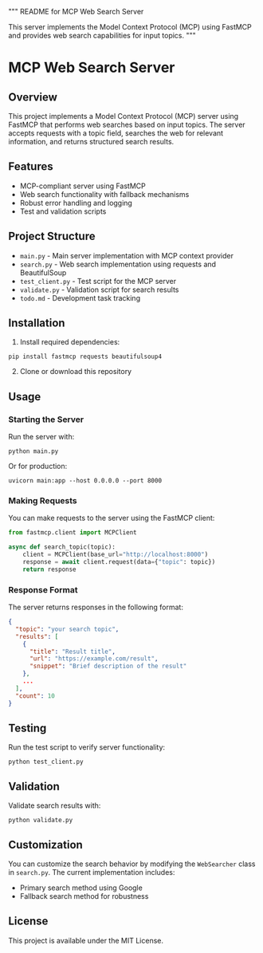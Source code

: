 """
README for MCP Web Search Server

This server implements the Model Context Protocol (MCP) using FastMCP
and provides web search capabilities for input topics.
"""

# MCP Web Search Server

## Overview

This project implements a Model Context Protocol (MCP) server using FastMCP that performs web searches based on input topics. The server accepts requests with a topic field, searches the web for relevant information, and returns structured search results.

## Features

- MCP-compliant server using FastMCP
- Web search functionality with fallback mechanisms
- Robust error handling and logging
- Test and validation scripts

## Project Structure

- `main.py` - Main server implementation with MCP context provider
- `search.py` - Web search implementation using requests and BeautifulSoup
- `test_client.py` - Test script for the MCP server
- `validate.py` - Validation script for search results
- `todo.md` - Development task tracking

## Installation

1. Install required dependencies:
```
pip install fastmcp requests beautifulsoup4
```

2. Clone or download this repository

## Usage

### Starting the Server

Run the server with:

```
python main.py
```

Or for production:

```
uvicorn main:app --host 0.0.0.0 --port 8000
```

### Making Requests

You can make requests to the server using the FastMCP client:

```python
from fastmcp.client import MCPClient

async def search_topic(topic):
    client = MCPClient(base_url="http://localhost:8000")
    response = await client.request(data={"topic": topic})
    return response
```

### Response Format

The server returns responses in the following format:

```json
{
  "topic": "your search topic",
  "results": [
    {
      "title": "Result title",
      "url": "https://example.com/result",
      "snippet": "Brief description of the result"
    },
    ...
  ],
  "count": 10
}
```

## Testing

Run the test script to verify server functionality:

```
python test_client.py
```

## Validation

Validate search results with:

```
python validate.py
```

## Customization

You can customize the search behavior by modifying the `WebSearcher` class in `search.py`. The current implementation includes:

- Primary search method using Google
- Fallback search method for robustness

## License

This project is available under the MIT License.

